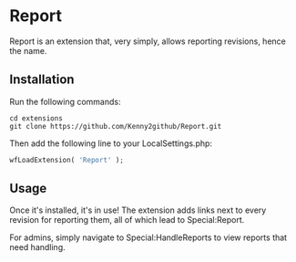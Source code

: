 # Report

Report is an extension that, very simply, allows reporting revisions, hence the name.

## Installation

Run the following commands:
```
cd extensions
git clone https://github.com/Kenny2github/Report.git
```
Then add the following line to your LocalSettings.php:
```php
wfLoadExtension( 'Report' );
```

## Usage

Once it's installed, it's in use! The extension adds links next to every revision for reporting them, all of which lead to Special:Report.

For admins, simply navigate to Special:HandleReports to view reports that need handling.
